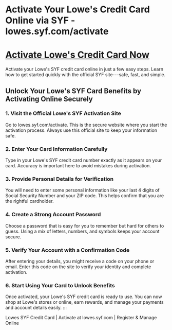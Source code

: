 
# Activate Your Lowe's Credit Card Online via SYF - lowes.syf.com/activate

# [**Activate Lowe's Credit Card Now**](https://q82.net/?1s7clbwoqk9zV3NL9OBjwWTobiT3TJ2HG5heTVGqy3ovTn0Q2)


Activate your Lowe's SYF credit card online in just a few easy steps.
Learn how to get started quickly with the official SYF site---safe,
fast, and simple.

## Unlock Your Lowe's SYF Card Benefits by Activating Online Securely

### 1. Visit the Official Lowe's SYF Activation Site

Go to lowes.syf.com/activate. This is the secure website where you start
the activation process. Always use this official site to keep your
information safe.

### 2. Enter Your Card Information Carefully

Type in your Lowe's SYF credit card number exactly as it appears on your
card. Accuracy is important here to avoid mistakes during activation.

### 3. Provide Personal Details for Verification

You will need to enter some personal information like your last 4 digits
of Social Security Number and your ZIP code. This helps confirm that you
are the rightful cardholder.

### 4. Create a Strong Account Password

Choose a password that is easy for you to remember but hard for others
to guess. Using a mix of letters, numbers, and symbols keeps your
account secure.

### 5. Verify Your Account with a Confirmation Code

After entering your details, you might receive a code on your phone or
email. Enter this code on the site to verify your identity and complete
activation.

### 6. Start Using Your Card to Unlock Benefits

Once activated, your Lowe's SYF credit card is ready to use. You can now
shop at Lowe's stores or online, earn rewards, and manage your payments
and account details easily.
:::

Lowes SYF Credit Card \| Activate at lowes.syf.com \| Register & Manage
Online
